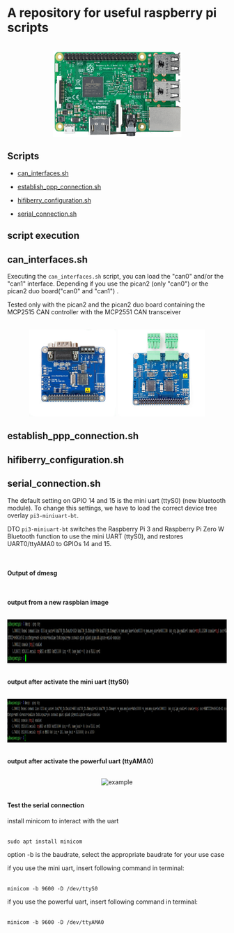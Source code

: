 # A repository for useful raspberry pi scripts

<div align="center">
  <br>
  <img src="pictures/raspberry-pi-3.png" alt="example" width="295" height="197">
</div>

## Scripts
- [can_interfaces.sh](https://github.com/bierschi/raspberry_pi_scripts#can_interfacessh)

- [establish_ppp_connection.sh](https://github.com/bierschi/raspberry_pi_scripts#establish_ppp_connectionsh)

- [hifiberry_configuration.sh](https://github.com/bierschi/raspberry_pi_scripts#hifiberry_configurationsh)

- [serial_connection.sh](https://github.com/bierschi/raspberry_pi_scripts#serial_connectionsh)

## script execution

## can_interfaces.sh
Executing the `can_interfaces.sh` script, you can load the "can0" and/or the
"can1" interface. Depending if you use the pican2 (only "can0") or the
pican2 duo board("can0" and "can1") .

Tested only with the pican2 and the pican2 duo board containing the MCP2515 CAN controller
with the MCP2551 CAN transceiver

<br>
<div align="center">
  <img src="pictures/pican2.jpg" alt="example" width="200" height="200">
  <img src="pictures/pican2_duo.jpg" alt="example" width="200" height="200">
  <br>
</div>


## establish_ppp_connection.sh


## hifiberry_configuration.sh


## serial_connection.sh

The default setting on GPIO 14 and 15 is the mini uart (ttyS0) (new bluetooth module). To change this settings, we have to load the correct
device tree overlay `pi3-miniuart-bt`.

DTO `pi3-miniuart-bt` switches the Raspberry Pi 3 and Raspberry Pi Zero W Bluetooth
function to use the mini UART (ttyS0), and restores UART0/ttyAMA0 to
GPIOs 14 and 15.

<br>

#### Output of dmesg

<br>

**output from a new raspbian image**
<div align="center">
  <br>
  <img src="pictures/output_unchanged.png" alt="example" width="1200" height="100">
</div>

<br>

**output after activate the mini uart (ttyS0)**

<div align="center">
  <br>
  <img src="pictures/output_enable_uart.png" alt="example" width="1200" height="100">
</div>

<br>

**output after activate the powerful uart (ttyAMA0)**

<div align="center">
  <br>
  <img src="pictures/" alt="example" width="295" height="197">
</div>

<br>

#### Test the serial connection

install minicom to interact with the uart
<pre><code>
sudo apt install minicom
</pre></code>


option -b is the baudrate, select the appropriate baudrate for your use case

if you use the mini uart, insert following command in terminal:
<pre><code>
minicom -b 9600 -D /dev/ttyS0
</pre></code>

if you use the powerful uart, insert following command in terminal:
<pre><code>
minicom -b 9600 -D /dev/ttyAMA0
</pre></code>
